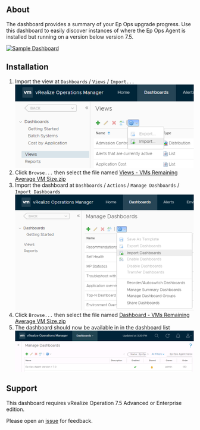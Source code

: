 <h2>About</h2>

<p>The dashboard provides a summary of your Ep Ops upgrade progress. Use this dashboard to easily discover instances of where the Ep Ops Agent is installed but running on a version below version 7.5.</p>
<a href="https://github.com/GaryFlynn/vrops-dashboards-epops-agent-version-7.5/raw/master/Sample_Dashboard.png" target="_blank"><img alt="Sample Dashboard" src="https://github.com/GaryFlynn/vrops-dashboards-epops-agent-version-7.5/raw/master/Sample_Dashboard.png" /></a>

<h2>Installation</h2>

<ol>
	<li>Import the view at <code>Dashboards</code> / <code>Views</code> / <code>Import...</code><br />
	<a href="https://github.com/GaryFlynn/vrops-dashboards-epops-agent-version-7.5/raw/master/Import_View.png" target="_blank"><img alt="Import View" src="https://github.com/GaryFlynn/vrops-dashboards-epops-agent-version-7.5/raw/master/Import_View.png" /></a></li>
	<li>Click <code>Browse...</code> then select the file named <a href="https://github.com/GaryFlynn/vrops-dashboards-epops-agent-version-7.5/raw/master/Views%20-%20Ep%20Ops%20Agent%20Version%207.5.zip" target="_blank">Views - VMs Remaining Average VM Size.zip</a></li>
	<li>Import the dashboard at <code>Dashboards</code> / <code>Actions</code> / <code>Manage Dashboards</code> / <code>Import Dashboards</code><br />
	<a href="https://github.com/GaryFlynn/vrops-dashboards-epops-agent-version-7.5/raw/master/Import_Dashboard.png" target="_blank"><img alt="Import Dashboard" src="https://github.com/GaryFlynn/vrops-dashboards-epops-agent-version-7.5/raw/master/Import_Dashboard.png" /></a></li>
	<li>Click <code>Browse...</code> then select the file named <a href="https://github.com/GaryFlynn/vrops-dashboards-epops-agent-version-7.5/raw/master/Dashboard%20-%20Ep%20Ops%20Agent%20Version%207.5.zip" target="_blank">Dashboard - VMs Remaining Average VM Size.zip</a></li>
	<li>The dashboard should now be available in in the dashboard list<br />
	<a href="https://github.com/GaryFlynn/vrops-dashboards-epops-agent-version-7.5/raw/master/Manage_Dashboards.PNG" target="_blank"><img alt="Dashboard List" src="https://github.com/GaryFlynn/vrops-dashboards-epops-agent-version-7.5/raw/master/Manage_Dashboards.PNG" /></a></li>
</ol>

<h2>Support</h2>

<p>This dashboard requires vRealize Operation 7.5 Advanced or Enterprise edition.</p>

<p>Please open an <a href="https://github.com/GaryFlynn/vrops-dashboards-epops-agent-version-7.5/issues" target="_blank">issue</a> for feedback.</p>